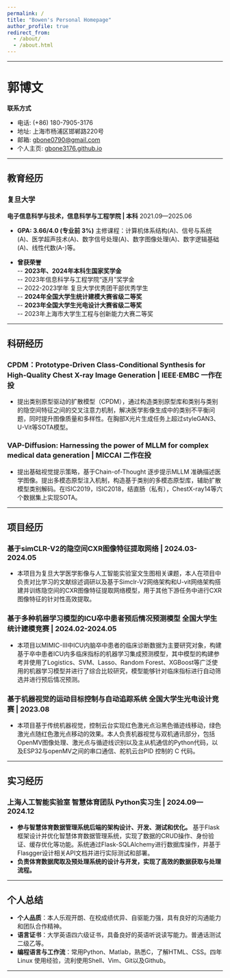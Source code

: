 ```yaml
---
permalink: /
title: "Bowen's Personal Homepage"
author_profile: true
redirect_from: 
  - /about/
  - /about.html
---
```


<!-- This is the front page of a website that is powered by the [Academic Pages template](https://github.com/academicpages/academicpages.github.io) and hosted on GitHub pages. [GitHub pages](https://pages.github.com) is a free service in which websites are built and hosted from code and data stored in a GitHub repository, automatically updating when a new commit is made to the repository. This template was forked from the [Minimal Mistakes Jekyll Theme](https://mmistakes.github.io/minimal-mistakes/) created by Michael Rose, and then extended to support the kinds of content that academics have: publications, talks, teaching, a portfolio, blog posts, and a dynamically-generated CV. You can fork [this template](https://github.com/academicpages/academicpages.github.io) right now, modify the configuration and markdown files, add your own PDFs and other content, and have your own site for free, with no ads!

A data-driven personal website
======
Like many other Jekyll-based GitHub Pages templates, Academic Pages makes you separate the website's content from its form. The content & metadata of your website are in structured markdown files, while various other files constitute the theme, specifying how to transform that content & metadata into HTML pages. You keep these various markdown (.md), YAML (.yml), HTML, and CSS files in a public GitHub repository. Each time you commit and push an update to the repository, the [GitHub pages](https://pages.github.com/) service creates static HTML pages based on these files, which are hosted on GitHub's servers free of charge.

Many of the features of dynamic content management systems (like Wordpress) can be achieved in this fashion, using a fraction of the computational resources and with far less vulnerability to hacking and DDoSing. You can also modify the theme to your heart's content without touching the content of your site. If you get to a point where you've broken something in Jekyll/HTML/CSS beyond repair, your markdown files describing your talks, publications, etc. are safe. You can rollback the changes or even delete the repository and start over - just be sure to save the markdown files! Finally, you can also write scripts that process the structured data on the site, such as [this one](https://github.com/academicpages/academicpages.github.io/blob/master/talkmap.ipynb) that analyzes metadata in pages about talks to display [a map of every location you've given a talk](https://academicpages.github.io/talkmap.html).

Getting started
======
1. Register a GitHub account if you don't have one and confirm your e-mail (required!)
1. Fork [this template](https://github.com/academicpages/academicpages.github.io) by clicking the "Use this template" button in the top right. 
1. Go to the repository's settings (rightmost item in the tabs that start with "Code", should be below "Unwatch"). Rename the repository "[your GitHub username].github.io", which will also be your website's URL.
1. Set site-wide configuration and create content & metadata (see below -- also see [this set of diffs](http://archive.is/3TPas) showing what files were changed to set up [an example site](https://getorg-testacct.github.io) for a user with the username "getorg-testacct")
1. Upload any files (like PDFs, .zip files, etc.) to the files/ directory. They will appear at https://[your GitHub username].github.io/files/example.pdf.  
1. Check status by going to the repository settings, in the "GitHub pages" section

Site-wide configuration
------
The main configuration file for the site is in the base directory in [_config.yml](https://github.com/academicpages/academicpages.github.io/blob/master/_config.yml), which defines the content in the sidebars and other site-wide features. You will need to replace the default variables with ones about yourself and your site's github repository. The configuration file for the top menu is in [_data/navigation.yml](https://github.com/academicpages/academicpages.github.io/blob/master/_data/navigation.yml). For example, if you don't have a portfolio or blog posts, you can remove those items from that navigation.yml file to remove them from the header. 

Create content & metadata
------
For site content, there is one markdown file for each type of content, which are stored in directories like _publications, _talks, _posts, _teaching, or _pages. For example, each talk is a markdown file in the [_talks directory](https://github.com/academicpages/academicpages.github.io/tree/master/_talks). At the top of each markdown file is structured data in YAML about the talk, which the theme will parse to do lots of cool stuff. The same structured data about a talk is used to generate the list of talks on the [Talks page](https://academicpages.github.io/talks), each [individual page](https://academicpages.github.io/talks/2012-03-01-talk-1) for specific talks, the talks section for the [CV page](https://academicpages.github.io/cv), and the [map of places you've given a talk](https://academicpages.github.io/talkmap.html) (if you run this [python file](https://github.com/academicpages/academicpages.github.io/blob/master/talkmap.py) or [Jupyter notebook](https://github.com/academicpages/academicpages.github.io/blob/master/talkmap.ipynb), which creates the HTML for the map based on the contents of the _talks directory).

**Markdown generator**

The repository includes [a set of Jupyter notebooks](https://github.com/academicpages/academicpages.github.io/tree/master/markdown_generator
) that converts a CSV containing structured data about talks or presentations into individual markdown files that will be properly formatted for the Academic Pages template. The sample CSVs in that directory are the ones I used to create my own personal website at stuartgeiger.com. My usual workflow is that I keep a spreadsheet of my publications and talks, then run the code in these notebooks to generate the markdown files, then commit and push them to the GitHub repository.

How to edit your site's GitHub repository
------
Many people use a git client to create files on their local computer and then push them to GitHub's servers. If you are not familiar with git, you can directly edit these configuration and markdown files directly in the github.com interface. Navigate to a file (like [this one](https://github.com/academicpages/academicpages.github.io/blob/master/_talks/2012-03-01-talk-1.md) and click the pencil icon in the top right of the content preview (to the right of the "Raw | Blame | History" buttons). You can delete a file by clicking the trashcan icon to the right of the pencil icon. You can also create new files or upload files by navigating to a directory and clicking the "Create new file" or "Upload files" buttons. 

Example: editing a markdown file for a talk
![Editing a markdown file for a talk](/images/editing-talk.png)

For more info
------
More info about configuring Academic Pages can be found in [the guide](https://academicpages.github.io/markdown/), the [growing wiki](https://github.com/academicpages/academicpages.github.io/wiki), and you can always [ask a question on GitHub](https://github.com/academicpages/academicpages.github.io/discussions). The [guides for the Minimal Mistakes theme](https://mmistakes.github.io/minimal-mistakes/docs/configuration/) (which this theme was forked from) might also be helpful. -->

---

# 郭博文

**联系方式**  
- 电话: (+86) 180-7905-3176  
- 地址: 上海市杨浦区邯郸路220号  
- 邮箱: [gbone0790@gmail.com](mailto:gbone0790@gmail.com)  
- 个人主页: [gbone3176.github.io](https://gbone3176.github.io/)  

---

## 教育经历

### 复旦大学  
**电子信息科学与技术，信息科学与工程学院 | 本科**   2021.09—2025.06  


- **GPA: 3.66/4.0 (专业前 3%)**  主修课程：计算机体系结构(A)、信号与系统(A)、医学超声技术(A)、数字信号处理(A)、数字图像处理(A)、数字逻辑基础(A)、线性代数(A-)等。  

- **曾获荣誉**  
-- **2023年、2024年本科生国家奖学金**  
-- 2023年信息科学与工程学院“逐月”奖学金  
-- 2022-2023学年 复旦大学优秀团干部优秀学生  
-- **2024年全国大学生统计建模大赛省级二等奖**  
-- **2023年全国大学生光电设计大赛省级二等奖**  
-- 2023年上海市大学生工程与创新能力大赛二等奖  

---

## 科研经历

### CPDM：Prototype-Driven Class-Conditional Synthesis for High-Quality Chest X-ray Image Generation  |  **IEEE·EMBC 一作在投**  

- 提出类别原型驱动的扩散模型（CPDM），通过构造类别原型库和类别与类别的隐空间特征之间的交叉注意力机制，解决医学影像生成中的类别不平衡问题，同时提升图像质量和多样性。在胸部X光片生成任务上超过styleGAN3、U-Vit等SOTA模型。

### VAP-Diffusion: Harnessing the power of MLLM for complex medical data generation  |  **MICCAI 二作在投**
  

- 提出基础视觉提示策略，基于Chain-of-Thought 逐步提示MLLM 准确描述医学图像。提出多模态原型注入机制，构造基于类别的多模态原型库，辅助扩散模型类别解码。在ISIC2019，ISIC2018，结直肠（私有），ChestX-ray14等六个数据集上实现SOTA。

---

## 项目经历

### 基于simCLR-V2的隐空间CXR图像特征提取网络  |  **2024.03-2024.05**  

- 本项目为复旦大学医学影像与人工智能实验室文生图相关课题，本人在项目中负责对比学习的文献综述调研以及基于Simclr-V2网络架构和U-vit网络架构搭建并训练隐空间的CXR图像特征提取网络模型，用于其他下游任务中进行CXR图像特征的针对性高效提取。

### 基于多种机器学习模型的ICU卒中患者预后情况预测模型  **全国大学生统计建模竞赛 | 2024.02-2024.05** 
 
- 本项目以MIMIC-III中ICU内脑卒中患者的临床诊断数据为主要研究对象，构建基于卒中患者ICU内多临床指标的机器学习集成预测模型，其中模型的构建参考并使用了Logistics、SVM、Lasso、Random Forest、XGBoost等广泛使用的机器学习模型并进行了综合比较研究，模型能够针对临床指标进行自动筛选并进行预后情况预测。

### 基于机器视觉的运动目标控制与自动追踪系统  **全国大学生光电设计竞赛 | 2023.08**  

- 本项目基于传统机器视觉，控制云台实现红色激光点沿黑色循迹线移动，绿色激光点随红色激光点移动的效果。本人负责机器视觉与双机通讯部分，包括OpenMV图像处理、激光点与循迹线识别以及主从机通信的Python代码，以及ESP32与openMV之间的串口通信、舵机云台PID 控制的 C 代码。

---

## 实习经历

### 上海人工智能实验室  **智慧体育团队 Python实习生 | 2024.09—2024.12**  


- **参与智慧体育数据管理系统后端的架构设计、开发、测试和优化。** 基于Flask框架设计并优化智慧体育数据管理系统，实现了数据的CRUD操作、身份验证、缓存优化等功能。系统通过Flask-SQLAlchemy进行数据库操作，并基于Flasgger设计相关API文档并进行实际测试和部署。  
- **负责体育数据爬取及预处理系统的设计与开发，实现了高效的数据获取与处理流程。**

---

## 个人总结

- **个人品质**：本人乐观开朗、在校成绩优异、自驱能力强，具有良好的沟通能力和团队合作精神。  
- **语言证书**：大学英语四六级证书，具备良好的英语听说读写能力。普通话测试二级乙等。  
- **编程语言与工作流**：常用Python、Matlab，熟悉C，了解HTML、CSS。四年 Linux 使用经验，流利使用Shell、Vim、Git以及Github。

---